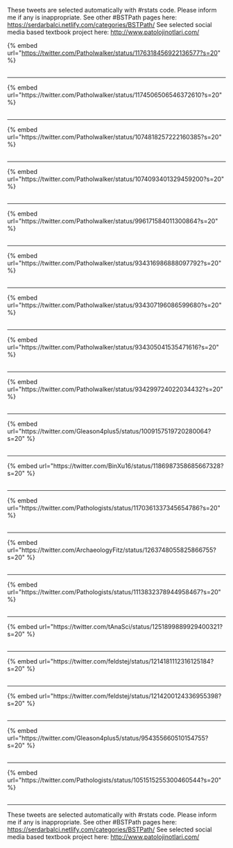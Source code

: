 

These tweets are selected automatically with #rstats code. Please inform me if any is inappropriate.
See other #BSTPath pages here: https://serdarbalci.netlify.com/categories/BSTPath/ 
See selected social media based textbook project here: http://www.patolojinotlari.com/

{% embed url="https://twitter.com/Patholwalker/status/1176318456922136577?s=20" %}<br>
<br>
<hr>
{% embed url="https://twitter.com/Patholwalker/status/1174506506546372610?s=20" %}<br>
<br>
<hr>
{% embed url="https://twitter.com/Patholwalker/status/1074818257222160385?s=20" %}<br>
<br>
<hr>
{% embed url="https://twitter.com/Patholwalker/status/1074093401329459200?s=20" %}<br>
<br>
<hr>
{% embed url="https://twitter.com/Patholwalker/status/996171584011300864?s=20" %}<br>
<br>
<hr>
{% embed url="https://twitter.com/Patholwalker/status/934316986888097792?s=20" %}<br>
<br>
<hr>
{% embed url="https://twitter.com/Patholwalker/status/934307196086599680?s=20" %}<br>
<br>
<hr>
{% embed url="https://twitter.com/Patholwalker/status/934305041535471616?s=20" %}<br>
<br>
<hr>
{% embed url="https://twitter.com/Patholwalker/status/934299724022034432?s=20" %}<br>
<br>
<hr>
{% embed url="https://twitter.com/Gleason4plus5/status/1009157519720280064?s=20" %}<br>
<br>
<hr>
{% embed url="https://twitter.com/BinXu16/status/1186987358685667328?s=20" %}<br>
<br>
<hr>
{% embed url="https://twitter.com/Pathologists/status/1170361337345654786?s=20" %}<br>
<br>
<hr>
{% embed url="https://twitter.com/ArchaeologyFitz/status/1263748055825866755?s=20" %}<br>
<br>
<hr>
{% embed url="https://twitter.com/Pathologists/status/1113832378944958467?s=20" %}<br>
<br>
<hr>
{% embed url="https://twitter.com/tAnaSci/status/1251899889929400321?s=20" %}<br>
<br>
<hr>
{% embed url="https://twitter.com/feldstej/status/1214181112316125184?s=20" %}<br>
<br>
<hr>
{% embed url="https://twitter.com/feldstej/status/1214200124336955398?s=20" %}<br>
<br>
<hr>
{% embed url="https://twitter.com/Gleason4plus5/status/954355660510154755?s=20" %}<br>
<br>
<hr>
{% embed url="https://twitter.com/Pathologists/status/1051515255300460544?s=20" %}<br>
<br>
<hr>


These tweets are selected automatically with #rstats code. Please inform me if any is inappropriate.
See other #BSTPath pages here: https://serdarbalci.netlify.com/categories/BSTPath/ 
See selected social media based textbook project here: http://www.patolojinotlari.com/
